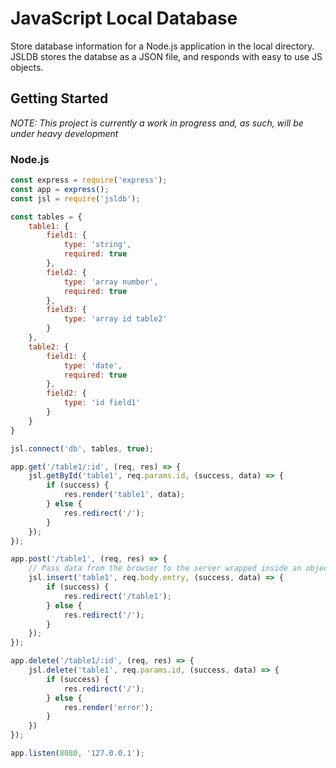 # JavaScript Local Database

Store database information for a Node.js application in the local directory. JSLDB stores the databse as a JSON file, and responds with easy to use JS objects.

## Getting Started

*NOTE: This project is currently a work in progress and, as such, will be under heavy development*

### Node.js

```javascript
const express = require('express');
const app = express();
const jsl = require('jsldb');

const tables = {
    table1: {
        field1: {
            type: 'string',
            required: true
        },
        field2: {
            type: 'array number',
            required: true
        },
        field3: {
            type: 'array id table2'
        }
    },
    table2: {
        field1: {
            type: 'date',
            required: true
        },
        field2: {
            type: 'id field1'
        }
    }
}

jsl.connect('db', tables, true);

app.get('/table1/:id', (req, res) => {
    jsl.getById('table1', req.params.id, (success, data) => {
        if (success) {
            res.render('table1', data);
        } else {
            res.redirect('/');
        }
    });
});

app.post('/table1', (req, res) => {
    // Pass data from the browser to the server wrapped inside an object named entry
    jsl.insert('table1', req.body.entry, (success, data) => {
        if (success) {
            res.redirect('/table1');
        } else {
            res.redirect('/');
        }
    });
});

app.delete('/table1/:id', (req, res) => {
    jsl.delete('table1', req.params.id, (success, data) => {
        if (success) {
            res.redirect('/');
        } else {
            res.render('error');
        }
    })
});

app.listen(8080, '127.0.0.1');
```
